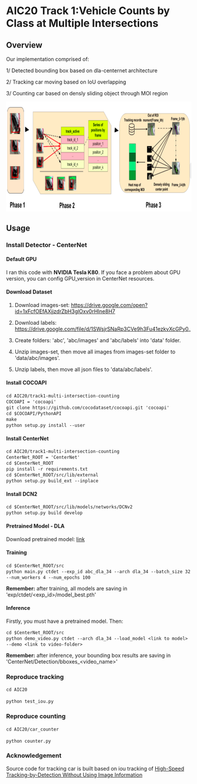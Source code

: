 # AIC20 Track 1:Vehicle Counts by Class at Multiple Intersections
## Overview 

Our implementation comprised of: 

1/ Detected bounding box based on dla-centernet architecture

2/ Tracking car moving based on IoU overlapping

3/ Counting car based on densly sliding object through MOI region

<img src="pipeline_git.png" width=800 height=300 />

## Usage 

### Install Detector - CenterNet

#### Default GPU
I ran this code with **NVIDIA Tesla K80**. If you face a problem about GPU version, you can config GPU_version in CenterNet resources.

#### Download Dataset
1. Download images-set:
https://drive.google.com/open?id=1xFcfOEfAXjjzdrZbH3glOxv0rHIne8H7

2. Download labels:
https://drive.google.com/file/d/1SWsjrSNaRp3CVe9h3Fu41ezkvXcGPy0_

3. Create folders: 'abc', 'abc/images' and 'abc/labels' into 'data' folder.

4. Unzip images-set, then move all images from images-set folder to 'data/abc/images'.

5. Unzip labels, then move all json files to 'data/abc/labels'.

#### Install COCOAPI
```
cd AIC20/track1-multi-intersection-counting
COCOAPI = 'cocoapi'
git clone https://github.com/cocodataset/cocoapi.git 'cocoapi'
cd $COCOAPI/PythonAPI
make
python setup.py install --user
```

#### Install CenterNet
```
cd AIC20/track1-multi-intersection-counting
CenterNet_ROOT = 'CenterNet'
cd $CenterNet_ROOT
pip install -r requirements.txt
cd $CenterNet_ROOT/src/lib/external
python setup.py build_ext --inplace
```

#### Install DCN2
```
cd $CenterNet_ROOT/src/lib/models/networks/DCNv2
python setup.py build develop
```

#### Pretrained Model - DLA
Download pretrained model: [ link ](
https://www.dropbox.com/s/q9jimptc5e8e2we/model_best_dla_1x.pth?dl=0)

#### Training
```
cd $CenterNet_ROOT/src
python main.py ctdet --exp_id abc_dla_34 --arch dla_34 --batch_size 32 --num_workers 4 --num_epochs 100
```
**Remember:** after training, all models are saving in 'exp/ctdet/<exp_id>/model_best.pth'

#### Inference
Firstly, you must have a pretrained model. Then:
```
cd $CenterNet_ROOT/src
python demo_video.py ctdet --arch dla_34 --load_model <link to model> --demo <link to video-folder>
```
**Remember:** after inference, your bounding box results are saving in 'CenterNet/Detection/bboxes_<video_name>'


### Reproduce tracking

```
cd AIC20

python test_iou.py
```

### Reproduce counting

```
cd AIC20/car_counter

python counter.py
```

### Acknowledgement

Source code for tracking car is built based on iou tracking of [High-Speed Tracking-by-Detection Without Using Image Information](https://github.com/bochinski/iou-tracker)



